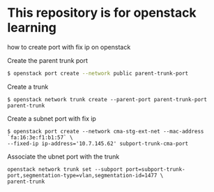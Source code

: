 # This repository is for openstack learning


how to create port with fix ip on openstack 

Create the parent trunk port
```sh
$ openstack port create --network public parent-trunk-port
```
Create a trunk
```
$ openstack network trunk create --parent-port parent-trunk-port parent-trunk
```
Create a subnet port with fix ip

```
$ openstack port create --network cma-stg-ext-net --mac-address `fa:16:3e:f1:b1:57` \
--fixed-ip ip-address='10.7.145.62' subport-trunk-cma-port
```
Associate the ubnet port with the trunk 
```
openstack network trunk set --subport port=subport-trunk-port,segmentation-type=vlan,segmentation-id=1477 \
parent-trunk
```
